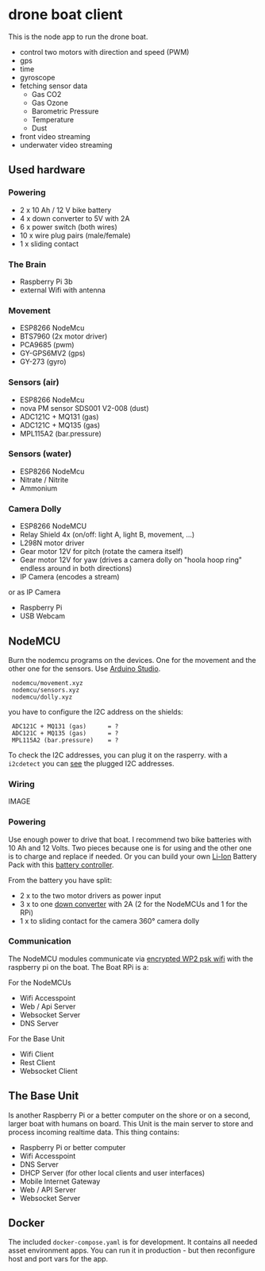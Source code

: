 # drone boat client
This is the node app to run the drone boat. 

- control two motors with direction and speed (PWM)
- gps
- time
- gyroscope
- fetching sensor data
  - Gas CO2
  - Gas Ozone
  - Barometric Pressure
  - Temperature
  - Dust
- front video streaming
- underwater video streaming

## Used hardware
### Powering
- 2 x 10 Ah / 12 V bike battery
- 4 x down converter to 5V with 2A
- 6 x power switch (both wires)
- 10 x wire plug pairs (male/female)
- 1 x sliding contact

### The Brain
- Raspberry Pi 3b
- external Wifi with antenna

### Movement
- ESP8266 NodeMcu
- BTS7960 (2x motor driver)
- PCA9685 (pwm)
- GY-GPS6MV2 (gps)
- GY-273 (gyro)

### Sensors (air)
- ESP8266 NodeMcu
- nova PM sensor SDS001 V2-008 (dust)
- ADC121C + MQ131 (gas)
- ADC121C + MQ135 (gas)
- MPL115A2 (bar.pressure)

### Sensors (water)
- ESP8266 NodeMcu
- Nitrate / Nitrite 
- Ammonium

### Camera Dolly
- ESP8266 NodeMCU
- Relay Shield 4x (on/off: light A, light B, movement, ...)
- L298N motor driver
- Gear motor 12V for pitch (rotate the camera itself)
- Gear motor 12V for yaw (drives a camera dolly on "hoola hoop ring" endless around in both directions)
- IP Camera (encodes a stream)

or as IP Camera

- Raspberry Pi
- USB Webcam


## NodeMCU
Burn the nodemcu programs on the devices. One for the movement and the other one for the sensors.
Use [Arduino Studio](https://www.arduino.cc/en/main/software).
```
 nodemcu/movement.xyz
 nodemcu/sensors.xyz
 nodemcu/dolly.xyz
```
you have to configure the I2C address on the shields:
```
 ADC121C + MQ131 (gas)      = ? 
 ADC121C + MQ135 (gas)      = ? 
 MPL115A2 (bar.pressure)    = ? 
```
To check the I2C addresses, you can plug it on the rasperry.
with a `i2cdetect` you can [see](https://learn.sparkfun.com/tutorials/raspberry-pi-spi-and-i2c-tutorial/all#i2c-on-pi) the plugged I2C addresses.

### Wiring

IMAGE

### Powering
Use enough power to drive that boat. I recommend two bike batteries with 10 Ah and 12 Volts.
Two pieces because one is for using and the other one is to charge and replace if needed.
Or you can build your own [Li-Ion]() Battery Pack with this [battery controller]().
 
From the battery you have split:
- 2 x to the two motor drivers as power input
- 3 x to one [down converter]() with 2A (2 for the NodeMCUs and 1 for the RPi)
- 1 x to sliding contact for the camera 360° camera dolly

### Communication
The NodeMCU modules communicate via [encrypted WP2 psk wifi](https://en.wikipedia.org/wiki/Hostapd) with the raspberry pi on the boat.
The Boat RPi is a:

For the NodeMCUs
- Wifi Accesspoint
- Web / Api Server
- Websocket Server
- DNS Server

For the Base Unit
- Wifi Client
- Rest Client
- Websocket Client

## The Base Unit
Is another Raspberry Pi or a better computer on the shore or on a second, larger boat with humans on board.
This Unit is the main server to store and process incoming realtime data. This thing contains:

- Raspberry Pi or better computer
- Wifi Accesspoint
- DNS Server
- DHCP Server (for other local clients and user interfaces)
- Mobile Internet Gateway
- Web / API Server
- Websocket Server

## Docker
The included `docker-compose.yaml` is for development. It contains all needed asset environment apps.
You can run it in production - but then reconfigure host and port vars for the app.

